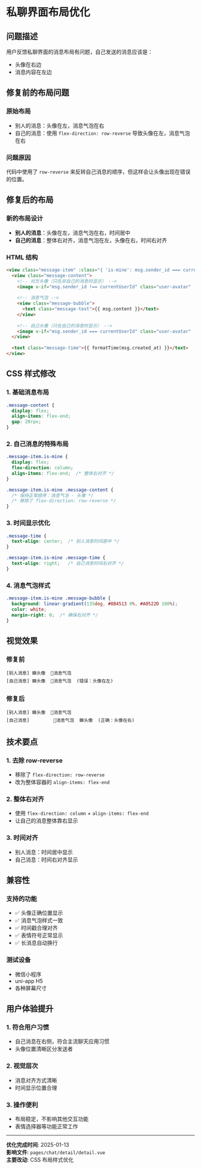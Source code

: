 # 私聊界面布局优化

## 问题描述

用户反馈私聊界面的消息布局有问题，自己发送的消息应该是：
- 头像在右边
- 消息内容在左边

## 修复前的布局问题

### 原始布局
- 别人的消息：头像在左，消息气泡在右
- 自己的消息：使用 `flex-direction: row-reverse` 导致头像在左，消息气泡在右

### 问题原因
代码中使用了 `row-reverse` 来反转自己消息的顺序，但这样会让头像出现在错误的位置。

## 修复后的布局

### 新的布局设计
- **别人的消息**：头像在左，消息气泡在右，时间居中
- **自己的消息**：整体右对齐，消息气泡在左，头像在右，时间右对齐

### HTML 结构
```html
<view class="message-item" :class="{ 'is-mine': msg.sender_id === currentUserId }">
  <view class="message-content">
    <!-- 对方头像（只在非自己的消息时显示） -->
    <image v-if="msg.sender_id !== currentUserId" class="user-avatar" :src="otherUser.avatar" />
    
    <!-- 消息气泡 -->
    <view class="message-bubble">
      <text class="message-text">{{ msg.content }}</text>
    </view>
    
    <!-- 自己头像（只在自己的消息时显示） -->
    <image v-if="msg.sender_id === currentUserId" class="user-avatar" :src="myAvatar" />
  </view>
  
  <text class="message-time">{{ formatTime(msg.created_at) }}</text>
</view>
```

## CSS 样式修改

### 1. 基础消息布局
```css
.message-content {
  display: flex;
  align-items: flex-end;
  gap: 20rpx;
}
```

### 2. 自己消息的特殊布局
```css
.message-item.is-mine {
  display: flex;
  flex-direction: column;
  align-items: flex-end;  /* 整体右对齐 */
}

.message-item.is-mine .message-content {
  /* 保持正常顺序：消息气泡 - 头像 */
  /* 移除了 flex-direction: row-reverse */
}
```

### 3. 时间显示优化
```css
.message-time {
  text-align: center;  /* 别人消息时间居中 */
}

.message-item.is-mine .message-time {
  text-align: right;   /* 自己消息时间右对齐 */
}
```

### 4. 消息气泡样式
```css
.message-item.is-mine .message-bubble {
  background: linear-gradient(135deg, #8B4513 0%, #A0522D 100%);
  color: white;
  margin-right: 0;  /* 确保右对齐 */
}
```

## 视觉效果

### 修复前
```
[别人消息] 🟦头像  💬消息气泡
[自己消息] 🟦头像  💬消息气泡  (错误：头像在左)
```

### 修复后
```
[别人消息] 🟦头像  💬消息气泡
[自己消息]         💬消息气泡  🟦头像  (正确：头像在右)
```

## 技术要点

### 1. 去除 row-reverse
- 移除了 `flex-direction: row-reverse`
- 改为整体容器的 `align-items: flex-end`

### 2. 整体右对齐
- 使用 `flex-direction: column` + `align-items: flex-end`
- 让自己的消息整体靠右显示

### 3. 时间对齐
- 别人消息：时间居中显示
- 自己消息：时间右对齐显示

## 兼容性

### 支持的功能
- ✅ 头像正确位置显示
- ✅ 消息气泡样式一致
- ✅ 时间戳合理对齐
- ✅ 表情符号正常显示
- ✅ 长消息自动换行

### 测试设备
- 微信小程序
- uni-app H5
- 各种屏幕尺寸

## 用户体验提升

### 1. 符合用户习惯
- 自己消息在右侧，符合主流聊天应用习惯
- 头像位置清晰区分发送者

### 2. 视觉层次
- 消息对齐方式清晰
- 时间显示位置合理

### 3. 操作便利
- 布局稳定，不影响其他交互功能
- 表情选择器等功能正常工作

---

**优化完成时间**: 2025-01-13  
**影响文件**: `pages/chat/detail/detail.vue`  
**主要改动**: CSS 布局样式优化
